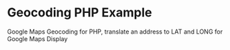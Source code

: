 # Geocoding PHP Example
 Google Maps Geocoding for PHP, translate an address to LAT and LONG for Google Maps Display
